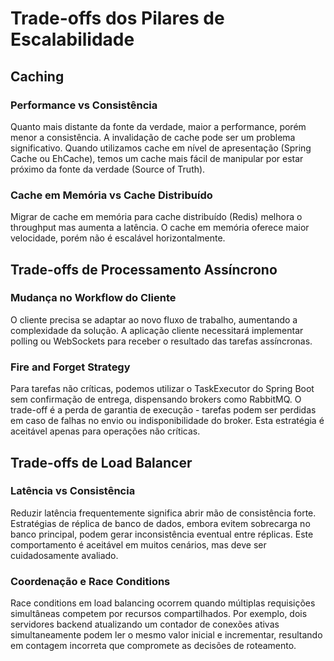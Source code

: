 # Trade-offs dos Pilares de Escalabilidade

## Caching

### Performance vs Consistência

Quanto mais distante da fonte da verdade, maior a performance, porém menor a consistência. A invalidação de cache pode ser um problema significativo. Quando utilizamos cache em nível de apresentação (Spring Cache ou EhCache), temos um cache mais fácil de manipular por estar próximo da fonte da verdade (Source of Truth).

### Cache em Memória vs Cache Distribuído

Migrar de cache em memória para cache distribuído (Redis) melhora o throughput mas aumenta a latência. O cache em memória oferece maior velocidade, porém não é escalável horizontalmente.

## Trade-offs de Processamento Assíncrono

### Mudança no Workflow do Cliente

O cliente precisa se adaptar ao novo fluxo de trabalho, aumentando a complexidade da solução. A aplicação cliente necessitará implementar polling ou WebSockets para receber o resultado das tarefas assíncronas.

### Fire and Forget Strategy

Para tarefas não críticas, podemos utilizar o TaskExecutor do Spring Boot sem confirmação de entrega, dispensando brokers como RabbitMQ. O trade-off é a perda de garantia de execução - tarefas podem ser perdidas em caso de falhas no envio ou indisponibilidade do broker. Esta estratégia é aceitável apenas para operações não críticas.

## Trade-offs de Load Balancer

### Latência vs Consistência

Reduzir latência frequentemente significa abrir mão de consistência forte. Estratégias de réplica de banco de dados, embora evitem sobrecarga no banco principal, podem gerar inconsistência eventual entre réplicas. Este comportamento é aceitável em muitos cenários, mas deve ser cuidadosamente avaliado.

### Coordenação e Race Conditions

Race conditions em load balancing ocorrem quando múltiplas requisições simultâneas competem por recursos compartilhados. Por exemplo, dois servidores backend atualizando um contador de conexões ativas simultaneamente podem ler o mesmo valor inicial e incrementar, resultando em contagem incorreta que compromete as decisões de roteamento.
